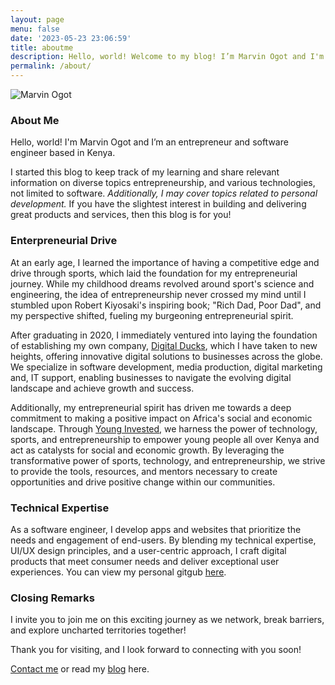 ```yaml
---
layout: page
menu: false
date: '2023-05-23 23:06:59'
title: aboutme
description: Hello, world! Welcome to my blog! I’m Marvin Ogot and I'm an entrepreneur and software engineer based in Kenya.
permalink: /about/
---
```

<img class="img" src="/assets/img/uploads/#" alt="Marvin Ogot">

### About Me 

Hello, world! I'm Marvin Ogot and I’m an entrepreneur and software engineer based in Kenya. 

I started this blog to keep track of my learning and share relevant information on diverse topics entrepreneurship, and various technologies, not limited to software. *Additionally, I may cover topics related to personal development.* If you have the slightest interest in building and delivering great products and services, then this blog is for you!

### Enterpreneurial Drive

At an early age, I learned the importance of having a competitive edge and drive through sports, which laid the foundation for my entrepreneurial journey. While my childhood dreams revolved around sport's science and engineering, the idea of entrepreneurship never crossed my mind until I stumbled upon Robert Kiyosaki's inspiring book; "Rich Dad, Poor Dad", and my perspective shifted, fueling my burgeoning entrepreneurial spirit.

After graduating in 2020, I immediately ventured into laying the foundation of establishing my own company, [Digital Ducks](https://www.digitalducks.co.ke), which I have taken to new heights, offering innovative digital solutions to businesses across the globe. We specialize in software development, media production, digital marketing and, IT support, enabling businesses to navigate the evolving digital landscape and achieve growth and success.

Additionally, my entrepreneurial spirit has driven me towards a deep commitment to making a positive impact on Africa's social and economic landscape. Through [Young Invested](https://www.younginvested.org), we harness the power of technology, sports, and entrepreneurship to empower young people all over Kenya and act as catalysts for social and economic growth. By leveraging the transformative power of sports, technology, and entrepreneurship, we strive to provide the tools, resources, and mentors necessary to create opportunities and drive positive change within our communities.

### Technical Expertise

As a software engineer, I develop apps and websites that prioritize the needs and engagement of end-users. By blending my technical expertise, UI/UX design principles, and a user-centric approach, I craft digital products that meet consumer needs and deliver exceptional user experiences. You can view my personal gitgub [here](https://github.com/marv0).

### Closing Remarks

I invite you to join me on this exciting journey as we network, break barriers, and explore uncharted territories together!

Thank you for visiting, and I look forward to connecting with you soon!

[Contact me](/contact) or read my [blog](/) here.

